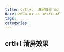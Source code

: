```yaml
---
title: crtl+l  清屏效果.md
date: 2024-03-21 16:31:38
tags: 
categories: 
---
```


## crtl+l  清屏效果

